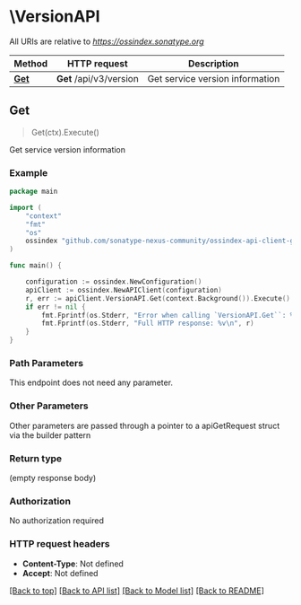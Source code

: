 # \VersionAPI

All URIs are relative to *https://ossindex.sonatype.org*

Method | HTTP request | Description
------------- | ------------- | -------------
[**Get**](VersionAPI.md#Get) | **Get** /api/v3/version | Get service version information



## Get

> Get(ctx).Execute()

Get service version information

### Example

```go
package main

import (
	"context"
	"fmt"
	"os"
	ossindex "github.com/sonatype-nexus-community/ossindex-api-client-go"
)

func main() {

	configuration := ossindex.NewConfiguration()
	apiClient := ossindex.NewAPIClient(configuration)
	r, err := apiClient.VersionAPI.Get(context.Background()).Execute()
	if err != nil {
		fmt.Fprintf(os.Stderr, "Error when calling `VersionAPI.Get``: %v\n", err)
		fmt.Fprintf(os.Stderr, "Full HTTP response: %v\n", r)
	}
}
```

### Path Parameters

This endpoint does not need any parameter.

### Other Parameters

Other parameters are passed through a pointer to a apiGetRequest struct via the builder pattern


### Return type

 (empty response body)

### Authorization

No authorization required

### HTTP request headers

- **Content-Type**: Not defined
- **Accept**: Not defined

[[Back to top]](#) [[Back to API list]](../README.md#documentation-for-api-endpoints)
[[Back to Model list]](../README.md#documentation-for-models)
[[Back to README]](../README.md)

